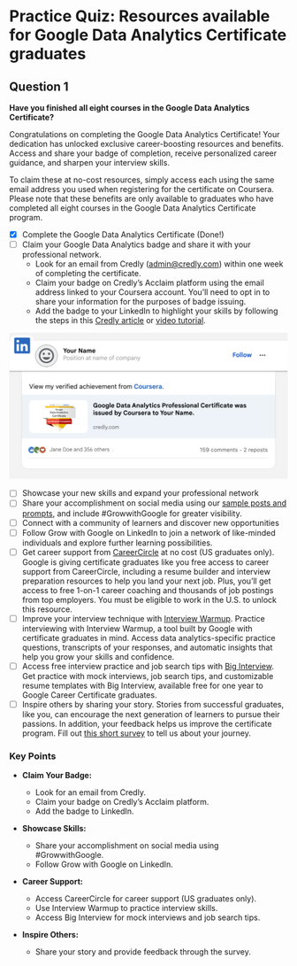 # Practice Quiz: Resources available for Google Data Analytics Certificate graduates

## Question 1

**Have you finished all eight courses in the Google Data Analytics Certificate?**

Congratulations on completing the Google Data Analytics Certificate! Your dedication has unlocked exclusive career-boosting resources and benefits. Access and share your badge of completion, receive personalized career guidance, and sharpen your interview skills.

To claim these at no-cost resources, simply access each using the same email address you used when registering for the certificate on Coursera. Please note that these benefits are only available to graduates who have completed all eight courses in the Google Data Analytics Certificate program.

- [x] Complete the Google Data Analytics Certificate (Done!)
- [ ] Claim your Google Data Analytics badge and share it with your professional network.
  - Look for an email from Credly (<admin@credly.com>) within one week of completing the certificate.
  - Claim your badge on Credly’s Acclaim platform using the email address linked to your Coursera account. You’ll need to opt in to share your information for the purposes of badge issuing.
  - Add the badge to your LinkedIn to highlight your skills by following the steps in this [Credly article](https://support.credly.com/hc/en-us/articles/360021221491-How-can-I-add-my-badge-to-my-LinkedIn-profile-and-share-to-my-feed-) or [video tutorial](https://vimeo.com/725834127?embedded=true&source=vimeo_logo&owner=149323741).

![Google Data Analytics Certificate of Completion Credly badge within a generic LinkedIn profile](./resources/img-4.png)

- [ ] Showcase your new skills and expand your professional network
- [ ] Share your accomplishment on social media using our [sample posts and prompts](https://grow.google/certificates/sample-posts-and-prompts), and include #GrowwithGoogle for greater visibility.
- [ ] Connect with a community of learners and discover new opportunities
- [ ] Follow Grow with Google on LinkedIn to join a network of like-minded individuals and explore further learning possibilities.
- [ ] Get career support from [CareerCircle](https://www.careercircle.com/) at no cost (US graduates only). Google is giving certificate graduates like you free access to career support from CareerCircle, including a resume builder and interview preparation resources to help you land your next job. Plus, you’ll get access to free 1-on-1 career coaching and thousands of job postings from top employers. You must be eligible to work in the U.S. to unlock this resource.
- [ ] Improve your interview technique with [Interview Warmup](https://grow.google/interview-warmup). Practice interviewing with Interview Warmup, a tool built by Google with certificate graduates in mind. Access data analytics-specific practice questions, transcripts of your responses, and automatic insights that help you grow your skills and confidence.
- [ ] Access free interview practice and job search tips with [Big Interview](https://googlecerts.biginterview.com/). Get practice with mock interviews, job search tips, and customizable resume templates with Big Interview, available free for one year to Google Career Certificate graduates.
- [ ] Inspire others by sharing your story. Stories from successful graduates, like you, can encourage the next generation of learners to pursue their passions. In addition, your feedback helps us improve the certificate program. Fill out [this short survey](https://www.coursera.org/learn/google-data-analytics-capstone/survey) to tell us about your journey.

### Key Points

- **Claim Your Badge:**
  - Look for an email from Credly.
  - Claim your badge on Credly’s Acclaim platform.
  - Add the badge to LinkedIn.

- **Showcase Skills:**
  - Share your accomplishment on social media using #GrowwithGoogle.
  - Follow Grow with Google on LinkedIn.

- **Career Support:**
  - Access CareerCircle for career support (US graduates only).
  - Use Interview Warmup to practice interview skills.
  - Access Big Interview for mock interviews and job search tips.

- **Inspire Others:**
  - Share your story and provide feedback through the survey.
